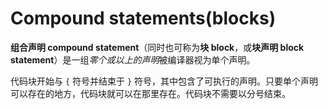 # Compound statements(blocks)

**组合声明 compound statement**（同时也可称为**块 block**，或**块声明 block statement**）是一组*零个或以上的声明*被编译器视为单个声明。

代码块开始与 `{` 符号并结束于 `}` 符号，其中包含了可执行的声明。只要单个声明可以存在的地方，代码块就可以在那里存在。代码块不需要以分号结束。
